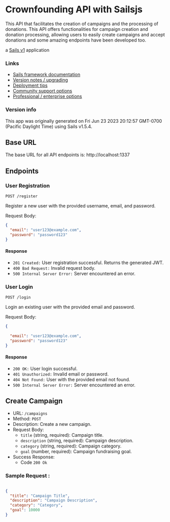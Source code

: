 # Crownfounding API with Sailsjs

This API that facilitates the creation of campaigns and the processing of donations. This API offers functionalities for campaign creation and donation processing, allowing users to easily create campaigns and accept donations and some amazing endpoints have been developed too.


a [Sails v1](https://sailsjs.com) application


### Links

+ [Sails framework documentation](https://sailsjs.com/get-started)
+ [Version notes / upgrading](https://sailsjs.com/documentation/upgrading)
+ [Deployment tips](https://sailsjs.com/documentation/concepts/deployment)
+ [Community support options](https://sailsjs.com/support)
+ [Professional / enterprise options](https://sailsjs.com/enterprise)


### Version info

This app was originally generated on Fri Jun 23 2023 20:12:57 GMT-0700 (Pacific Daylight Time) using Sails v1.5.4.

<!-- Internally, Sails used [`sails-generate@2.0.8`](https://github.com/balderdashy/sails-generate/tree/v2.0.8/lib/core-generators/new). -->



<!--
Note:  Generators are usually run using the globally-installed `sails` CLI (command-line interface).  This CLI version is _environment-specific_ rather than app-specific, thus over time, as a project's dependencies are upgraded or the project is worked on by different developers on different computers using different versions of Node.js, the Sails dependency in its package.json file may differ from the globally-installed Sails CLI release it was originally generated with.  (Be sure to always check out the relevant [upgrading guides](https://sailsjs.com/upgrading) before upgrading the version of Sails used by your app.  If you're stuck, [get help here](https://sailsjs.com/support).)
-->

## Base URL

The base URL for all API endpoints is: http://localhost:1337


## Endpoints

### User Registration


```
POST /register
```

Register a new user with the provided username, email, and password.

Request Body:


```json
{
  "email": "user123@example.com",
  "password": "password123"
}

```

#### Response

* `201 Created:` User registration successful. Returns the generated JWT.
* `400 Bad Request:` Invalid request body.
* `500 Internal Server Error:` Server encountered an error.

### User Login

```
POST /login
```

Login an existing user with the provided email and password.

Request Body:

```json
{
  
  "email": "user123@example.com",
  "password": "password123"
}
```

#### Response

* `200 OK:` User login successful.
* `401 Unauthorized:` Invalid email or password.
* `404 Not Found:` User with the provided email not found.
* `500 Internal Server Error:` Server encountered an error.


## Create Campaign

* URL: `/campaigns`
* Method: `POST`
* Description: Create a new campaign.
* Request Body:
    * `title` (string, required): Campaign title.
    * `description` (string, required): Campaign description.
    * `category` (string, required): Campaign category.
    * `goal` (number, required): Campaign fundraising goal.
* Success Response:
    * Code `200 Ok` 
 
### Sample Request :


```json

{
  "title": "Campaign Title",
  "description": "Campaign Description",
  "category": "Category",
  "goal": 10000
}


```

